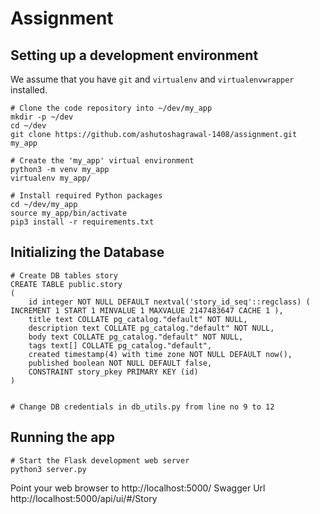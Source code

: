 # Assignment

## Setting up a development environment

We assume that you have `git` and `virtualenv` and `virtualenvwrapper` installed.

    # Clone the code repository into ~/dev/my_app
    mkdir -p ~/dev
    cd ~/dev
    git clone https://github.com/ashutoshagrawal-1408/assignment.git my_app

    # Create the 'my_app' virtual environment
    python3 -m venv my_app
    virtualenv my_app/

    # Install required Python packages
    cd ~/dev/my_app
    source my_app/bin/activate
    pip3 install -r requirements.txt

## Initializing the Database

    # Create DB tables story
    CREATE TABLE public.story
    (
        id integer NOT NULL DEFAULT nextval('story_id_seq'::regclass) ( INCREMENT 1 START 1 MINVALUE 1 MAXVALUE 2147483647 CACHE 1 ),
        title text COLLATE pg_catalog."default" NOT NULL,
        description text COLLATE pg_catalog."default" NOT NULL,
        body text COLLATE pg_catalog."default" NOT NULL,
        tags text[] COLLATE pg_catalog."default",
        created timestamp(4) with time zone NOT NULL DEFAULT now(),
        published boolean NOT NULL DEFAULT false,
        CONSTRAINT story_pkey PRIMARY KEY (id)
    )
    
    
    # Change DB credentials in db_utils.py from line no 9 to 12

## Running the app

    # Start the Flask development web server
    python3 server.py

Point your web browser to http://localhost:5000/
Swagger Url http://localhost:5000/api/ui/#/Story

